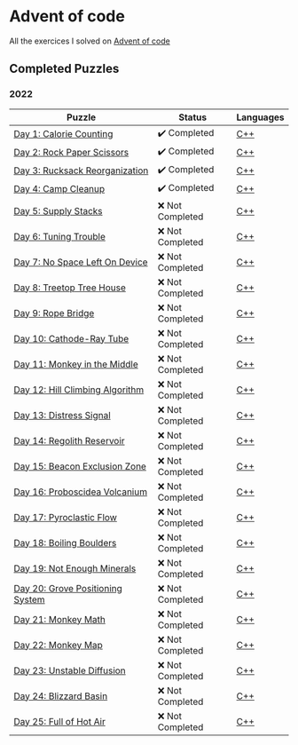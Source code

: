 # Advent of code

All the exercices I solved on [Advent of code](https://adventofcode.com/)

## Completed Puzzles

### 2022

| Puzzle                                                                   | Status                       | Languages                                                                            |
| ------------------------------------------------------------------------ | ---------------------------- | ------------------------------------------------------------------------------------ |
| [Day 1: Calorie Counting](https://adventofcode.com/2022/day/1)           | :heavy_check_mark: Completed | [C++](https://github.com/SlicedPotatoes/Advent_of_code/blob/main/2022/Day1/main.cpp) |
| [Day 2: Rock Paper Scissors](https://adventofcode.com/2022/day/2)        | :heavy_check_mark: Completed | [C++](https://github.com/SlicedPotatoes/Advent_of_code/blob/main/2022/Day2/main.cpp) |
| [Day 3: Rucksack Reorganization](https://adventofcode.com/2022/day/3)    | :heavy_check_mark: Completed | [C++](https://github.com/SlicedPotatoes/Advent_of_code/blob/main/2022/Day3/main.cpp) |
| [Day 4: Camp Cleanup](https://adventofcode.com/2022/day/4)               | :heavy_check_mark: Completed | [C++](https://github.com/SlicedPotatoes/Advent_of_code/blob/main/2022/Day4/main.cpp) |
| [Day 5: Supply Stacks](https://adventofcode.com/2022/day/5)              | :x: Not Completed            | [C++]()                                                                              |
| [Day 6: Tuning Trouble](https://adventofcode.com/2022/day/6)             | :x: Not Completed            | [C++]()                                                                              |
| [Day 7: No Space Left On Device](https://adventofcode.com/2022/day/7)    | :x: Not Completed            | [C++]()                                                                              |
| [Day 8: Treetop Tree House](https://adventofcode.com/2022/day/8)         | :x: Not Completed            | [C++]()                                                                              |
| [Day 9: Rope Bridge](https://adventofcode.com/2022/day/9)                | :x: Not Completed            | [C++]()                                                                              |
| [Day 10: Cathode-Ray Tube](https://adventofcode.com/2022/day/10)         | :x: Not Completed            | [C++]()                                                                              |
| [Day 11: Monkey in the Middle](https://adventofcode.com/2022/day/11)     | :x: Not Completed            | [C++]()                                                                              |
| [Day 12: Hill Climbing Algorithm](https://adventofcode.com/2022/day/12)  | :x: Not Completed            | [C++]()                                                                              |
| [Day 13: Distress Signal](https://adventofcode.com/2022/day/13)          | :x: Not Completed            | [C++]()                                                                              |
| [Day 14: Regolith Reservoir](https://adventofcode.com/2022/day/14)       | :x: Not Completed            | [C++]()                                                                              |
| [Day 15: Beacon Exclusion Zone](https://adventofcode.com/2022/day/15)    | :x: Not Completed            | [C++]()                                                                              |
| [Day 16: Proboscidea Volcanium](https://adventofcode.com/2022/day/16)    | :x: Not Completed            | [C++]()                                                                              |
| [Day 17: Pyroclastic Flow](https://adventofcode.com/2022/day/17)         | :x: Not Completed            | [C++]()                                                                              |
| [Day 18: Boiling Boulders](https://adventofcode.com/2022/day/18)         | :x: Not Completed            | [C++]()                                                                              |
| [Day 19: Not Enough Minerals](https://adventofcode.com/2022/day/19)      | :x: Not Completed            | [C++]()                                                                              |
| [Day 20: Grove Positioning System](https://adventofcode.com/2022/day/20) | :x: Not Completed            | [C++]()                                                                              |
| [Day 21: Monkey Math](https://adventofcode.com/2022/day/21)              | :x: Not Completed            | [C++]()                                                                              |
| [Day 22: Monkey Map](https://adventofcode.com/2022/day/22)               | :x: Not Completed            | [C++]()                                                                              |
| [Day 23: Unstable Diffusion](https://adventofcode.com/2022/day/23)       | :x: Not Completed            | [C++]()                                                                              |
| [Day 24: Blizzard Basin](https://adventofcode.com/2022/day/24)           | :x: Not Completed            | [C++]()                                                                              |
| [Day 25: Full of Hot Air](https://adventofcode.com/2022/day/25)          | :x: Not Completed            | [C++]()                                                                              |
